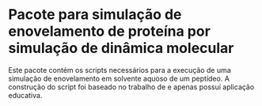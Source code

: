 # Pacote para simulação de enovelamento de proteína por simulação de dinâmica molecular
Este pacote contém os scripts necessários para a execução de uma simulação de enovelamento em solvente aquoso de um peptídeo.
A construção do script foi baseado no trabalho de e apenas possuí aplicação educativa.
